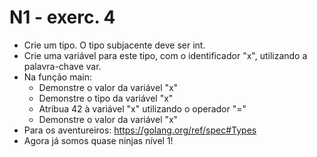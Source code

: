 # N1 - exerc. 4

- Crie um tipo. O tipo subjacente deve ser int.
- Crie uma variável para este tipo, com o identificador "x", utilizando a palavra-chave var.
- Na função main:
    - Demonstre o valor da variável "x"
    - Demonstre o tipo da variável "x"
    - Atribua 42 à variável "x" utilizando o operador "="
    - Demonstre o valor da variável "x"
- Para os aventureiros: https://golang.org/ref/spec#Types
- Agora já somos quase ninjas nível 1!

